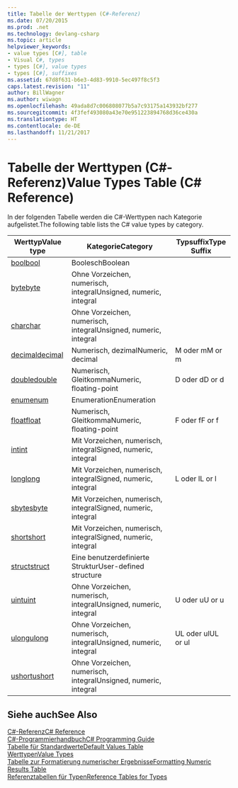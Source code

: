 ```yaml
---
title: Tabelle der Werttypen (C#-Referenz)
ms.date: 07/20/2015
ms.prod: .net
ms.technology: devlang-csharp
ms.topic: article
helpviewer_keywords:
- value types [C#], table
- Visual C#, types
- types [C#], value types
- types [C#], suffixes
ms.assetid: 67d8f631-b6e3-4d83-9910-5ec497f8c5f3
caps.latest.revision: "11"
author: BillWagner
ms.author: wiwagn
ms.openlocfilehash: 49ada8d7c006808077b5a7c93175a143932bf277
ms.sourcegitcommit: 4f3fef493080a43e70e951223894768d36ce430a
ms.translationtype: HT
ms.contentlocale: de-DE
ms.lasthandoff: 11/21/2017
---
```

# <a name="value-types-table-c-reference"></a><span data-ttu-id="d4705-102">Tabelle der Werttypen (C#-Referenz)</span><span class="sxs-lookup"><span data-stu-id="d4705-102">Value Types Table (C# Reference)</span></span>
<span data-ttu-id="d4705-103">In der folgenden Tabelle werden die C#-Werttypen nach Kategorie aufgelistet.</span><span class="sxs-lookup"><span data-stu-id="d4705-103">The following table lists the C# value types by category.</span></span>  
  
|<span data-ttu-id="d4705-104">Werttyp</span><span class="sxs-lookup"><span data-stu-id="d4705-104">Value type</span></span>|<span data-ttu-id="d4705-105">Kategorie</span><span class="sxs-lookup"><span data-stu-id="d4705-105">Category</span></span>|<span data-ttu-id="d4705-106">Typsuffix</span><span class="sxs-lookup"><span data-stu-id="d4705-106">Type Suffix</span></span>|  
|----------------|--------------|-----------------|  
|[<span data-ttu-id="d4705-107">bool</span><span class="sxs-lookup"><span data-stu-id="d4705-107">bool</span></span>](../../../csharp/language-reference/keywords/bool.md)|<span data-ttu-id="d4705-108">Boolesch</span><span class="sxs-lookup"><span data-stu-id="d4705-108">Boolean</span></span>||  
|[<span data-ttu-id="d4705-109">byte</span><span class="sxs-lookup"><span data-stu-id="d4705-109">byte</span></span>](../../../csharp/language-reference/keywords/byte.md)|<span data-ttu-id="d4705-110">Ohne Vorzeichen, numerisch, integral</span><span class="sxs-lookup"><span data-stu-id="d4705-110">Unsigned, numeric, integral</span></span>||  
|[<span data-ttu-id="d4705-111">char</span><span class="sxs-lookup"><span data-stu-id="d4705-111">char</span></span>](../../../csharp/language-reference/keywords/char.md)|<span data-ttu-id="d4705-112">Ohne Vorzeichen, numerisch, integral</span><span class="sxs-lookup"><span data-stu-id="d4705-112">Unsigned, numeric, integral</span></span>||  
|[<span data-ttu-id="d4705-113">decimal</span><span class="sxs-lookup"><span data-stu-id="d4705-113">decimal</span></span>](../../../csharp/language-reference/keywords/decimal.md)|<span data-ttu-id="d4705-114">Numerisch, dezimal</span><span class="sxs-lookup"><span data-stu-id="d4705-114">Numeric, decimal</span></span>|<span data-ttu-id="d4705-115">M oder m</span><span class="sxs-lookup"><span data-stu-id="d4705-115">M or m</span></span>|  
|[<span data-ttu-id="d4705-116">double</span><span class="sxs-lookup"><span data-stu-id="d4705-116">double</span></span>](../../../csharp/language-reference/keywords/double.md)|<span data-ttu-id="d4705-117">Numerisch, Gleitkomma</span><span class="sxs-lookup"><span data-stu-id="d4705-117">Numeric, floating-point</span></span>|<span data-ttu-id="d4705-118">D oder d</span><span class="sxs-lookup"><span data-stu-id="d4705-118">D or d</span></span>|  
|[<span data-ttu-id="d4705-119">enum</span><span class="sxs-lookup"><span data-stu-id="d4705-119">enum</span></span>](../../../csharp/language-reference/keywords/enum.md)|<span data-ttu-id="d4705-120">Enumeration</span><span class="sxs-lookup"><span data-stu-id="d4705-120">Enumeration</span></span>||  
|[<span data-ttu-id="d4705-121">float</span><span class="sxs-lookup"><span data-stu-id="d4705-121">float</span></span>](../../../csharp/language-reference/keywords/float.md)|<span data-ttu-id="d4705-122">Numerisch, Gleitkomma</span><span class="sxs-lookup"><span data-stu-id="d4705-122">Numeric, floating-point</span></span>|<span data-ttu-id="d4705-123">F oder f</span><span class="sxs-lookup"><span data-stu-id="d4705-123">F or f</span></span>|  
|[<span data-ttu-id="d4705-124">int</span><span class="sxs-lookup"><span data-stu-id="d4705-124">int</span></span>](../../../csharp/language-reference/keywords/int.md)|<span data-ttu-id="d4705-125">Mit Vorzeichen, numerisch, integral</span><span class="sxs-lookup"><span data-stu-id="d4705-125">Signed, numeric, integral</span></span>||  
|[<span data-ttu-id="d4705-126">long</span><span class="sxs-lookup"><span data-stu-id="d4705-126">long</span></span>](../../../csharp/language-reference/keywords/long.md)|<span data-ttu-id="d4705-127">Mit Vorzeichen, numerisch, integral</span><span class="sxs-lookup"><span data-stu-id="d4705-127">Signed, numeric, integral</span></span>|<span data-ttu-id="d4705-128">L oder l</span><span class="sxs-lookup"><span data-stu-id="d4705-128">L or l</span></span>|  
|[<span data-ttu-id="d4705-129">sbyte</span><span class="sxs-lookup"><span data-stu-id="d4705-129">sbyte</span></span>](../../../csharp/language-reference/keywords/sbyte.md)|<span data-ttu-id="d4705-130">Mit Vorzeichen, numerisch, integral</span><span class="sxs-lookup"><span data-stu-id="d4705-130">Signed, numeric, integral</span></span>||  
|[<span data-ttu-id="d4705-131">short</span><span class="sxs-lookup"><span data-stu-id="d4705-131">short</span></span>](../../../csharp/language-reference/keywords/short.md)|<span data-ttu-id="d4705-132">Mit Vorzeichen, numerisch, integral</span><span class="sxs-lookup"><span data-stu-id="d4705-132">Signed, numeric, integral</span></span>||  
|[<span data-ttu-id="d4705-133">struct</span><span class="sxs-lookup"><span data-stu-id="d4705-133">struct</span></span>](../../../csharp/language-reference/keywords/struct.md)|<span data-ttu-id="d4705-134">Eine benutzerdefinierte Struktur</span><span class="sxs-lookup"><span data-stu-id="d4705-134">User-defined structure</span></span>||  
|[<span data-ttu-id="d4705-135">uint</span><span class="sxs-lookup"><span data-stu-id="d4705-135">uint</span></span>](../../../csharp/language-reference/keywords/uint.md)|<span data-ttu-id="d4705-136">Ohne Vorzeichen, numerisch, integral</span><span class="sxs-lookup"><span data-stu-id="d4705-136">Unsigned, numeric, integral</span></span>|<span data-ttu-id="d4705-137">U oder u</span><span class="sxs-lookup"><span data-stu-id="d4705-137">U or u</span></span>|  
|[<span data-ttu-id="d4705-138">ulong</span><span class="sxs-lookup"><span data-stu-id="d4705-138">ulong</span></span>](../../../csharp/language-reference/keywords/ulong.md)|<span data-ttu-id="d4705-139">Ohne Vorzeichen, numerisch, integral</span><span class="sxs-lookup"><span data-stu-id="d4705-139">Unsigned, numeric, integral</span></span>|<span data-ttu-id="d4705-140">UL oder ul</span><span class="sxs-lookup"><span data-stu-id="d4705-140">UL or ul</span></span>|  
|[<span data-ttu-id="d4705-141">ushort</span><span class="sxs-lookup"><span data-stu-id="d4705-141">ushort</span></span>](../../../csharp/language-reference/keywords/ushort.md)|<span data-ttu-id="d4705-142">Ohne Vorzeichen, numerisch, integral</span><span class="sxs-lookup"><span data-stu-id="d4705-142">Unsigned, numeric, integral</span></span>||  
  
## <a name="see-also"></a><span data-ttu-id="d4705-143">Siehe auch</span><span class="sxs-lookup"><span data-stu-id="d4705-143">See Also</span></span>  
 [<span data-ttu-id="d4705-144">C#-Referenz</span><span class="sxs-lookup"><span data-stu-id="d4705-144">C# Reference</span></span>](../../../csharp/language-reference/index.md)  
 [<span data-ttu-id="d4705-145">C#-Programmierhandbuch</span><span class="sxs-lookup"><span data-stu-id="d4705-145">C# Programming Guide</span></span>](../../../csharp/programming-guide/index.md)  
 [<span data-ttu-id="d4705-146">Tabelle für Standardwerte</span><span class="sxs-lookup"><span data-stu-id="d4705-146">Default Values Table</span></span>](../../../csharp/language-reference/keywords/default-values-table.md)  
 [<span data-ttu-id="d4705-147">Werttypen</span><span class="sxs-lookup"><span data-stu-id="d4705-147">Value Types</span></span>](../../../csharp/language-reference/keywords/value-types.md)  
 [<span data-ttu-id="d4705-148">Tabelle zur Formatierung numerischer Ergebnisse</span><span class="sxs-lookup"><span data-stu-id="d4705-148">Formatting Numeric Results Table</span></span>](../../../csharp/language-reference/keywords/formatting-numeric-results-table.md)  
 [<span data-ttu-id="d4705-149">Referenztabellen für Typen</span><span class="sxs-lookup"><span data-stu-id="d4705-149">Reference Tables for Types</span></span>](../../../csharp/language-reference/keywords/reference-tables-for-types.md)
